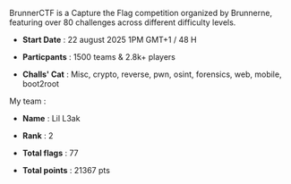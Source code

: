 BrunnerCTF is a Capture the Flag competition organized by Brunnerne, featuring over 80 challenges across different difficulty levels.

- **Start Date** : 22 august 2025 1PM GMT+1 / 48 H

- **Particpants** : 1500 teams & 2.8k+ players

- **Challs' Cat** : Misc, crypto, reverse, pwn, osint, forensics, web, mobile, boot2root

My team : 
- **Name** : Lil L3ak
  
- **Rank** : 2
  
- **Total flags** : 77
  
- **Total points** : 21367 pts
